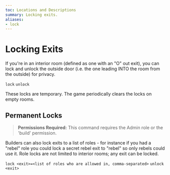 ```yaml
---
toc: Locations and Descriptions
summary: Locking exits.
aliases:
- lock
---
```

# Locking Exits

If you're in an interior room (defined as one with an "O" out exit), you can lock and unlock the outside door (i.e. the one leading INTO the room from the outside) for privacy.

`lock`
`unlock`

These locks are temporary.  The game periodically clears the locks on empty rooms.

## Permanent Locks

> **Permissions Required:** This command requires the Admin role or the 'build' permission.

Builders can also lock exits to a list of roles - for instance if you had a "rebel" role you could lock a secret rebel exit to "rebel" so only rebels could use it.  Role locks are not limited to interior rooms; any exit can be locked.

`lock <exit>=<list of roles who are allowed in, comma-separated>`
`unlock <exit>`